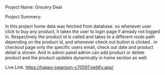 Project Name: Grocery Deal

Project Summery: 

In this project home data was fetched from database. so whenever user click to buy any product, it takes the user to login page if already not logged in. Respectively the product id is called and takes to a different route path depending on the product id, and whenever check out button is clicked . in checkout page only the specific users email, check out date and product detail is shown.
And in admin panel admin can add product  or delete product and the product updates dynamically in home section as well.

Live Link: https://happy-swanson-c70597.netlify.app/